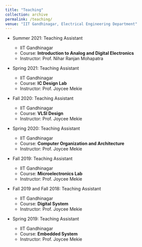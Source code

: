 ```yaml
---
title: "Teaching"
collection: archive
permalink: /teaching/
venue: "IIT Gandhinagar, Electrical Engineering Department"
---
```

* Summer 2021: Teaching Assistant
  * IIT Gandhinagar
  * Course: **Introduction to Analog and Digital Electronics**
  * Instructor: Prof. Nihar Ranjan Mohapatra
  
* Spring 2021: Teaching Assistant
  * IIT Gandhinagar
  * Course: **IC Design Lab**
  * Instructor: Prof. Joycee Mekie

* Fall 2020: Teaching Assistant
  * IIT Gandhinagar
  * Course: **VLSI Design**
  * Instructor: Prof. Joycee Mekie
  
* Spring 2020: Teaching Assistant
  * IIT Gandhinagar
  * Course: **Computer Organization and Architecture**
  * Instructor: Prof. Joycee Mekie
  
* Fall 2019: Teaching Assistant
  * IIT Gandhinagar
  * Course: **Microelectronics Lab**
  * Instructor: Prof. Joycee Mekie

* Fall 2019 and Fall 2018: Teaching Assistant
  * IIT Gandhinagar
  * Course: **Digital System**
  * Instructor: Prof. Joycee Mekie
 
* Spring 2019: Teaching Assistant
  * IIT Gandhinagar
  * Course: **Embedded System**
  * Instructor: Prof. Joycee Mekie
  

